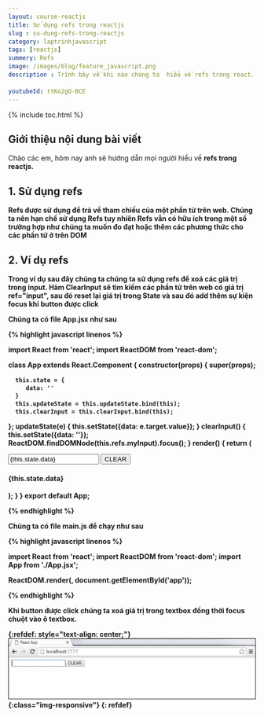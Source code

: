 ```yaml
---
layout: course-reactjs
title: Sử dụng refs trong reactjs 
slug : su-dung-refs-trong-reactjs
category: laptrinhjavascript
tags: [reactjs]
summery: Refs
image: /images/blog/feature_javascript.png
description : Trình bày về khi nào chúng ta  hiểu về refs trong react. Lần lượt giới thiệu và và đi qua các ví dụ về refs được sử dụng trong reactjs.

youtubeId: ttKo2gO-BCE
---
```


{% include toc.html %}

## **Giới thiệu nội dung bài viết**

Chào các em, hôm nay anh sẽ hướng dẫn mọi người hiểu về <b> refs <b> trong reactjs. 



## **1. Sử dụng refs**

Refs được sử dụng để trả về tham chiếu của một phần tử trên web. Chúng ta nên hạn chế sử dụng Refs tuy nhiên Refs vẫn có hữu ích trong một số trường hợp như chúng ta muốn đo đạt hoặc thêm các phương thức cho các phần tử ở trên DOM

## **2. Ví dụ refs**

Trong ví dụ sau đây chúng ta chúng ta sử dụng refs để xoá các giá trị trong input. Hàm ClearInput sẽ tìm kiếm các phần tử trên web có giá trị ref="input", sau đó reset lại giá trị trong State và sau đó add thêm sự kiện focus khi button được click

Chúng ta có file App.jsx như sau

{% highlight javascript  linenos %}

import React from 'react';
import ReactDOM from 'react-dom';

class App extends React.Component {
   constructor(props) {
      super(props);
      
      this.state = {
         data: ''
      }
      this.updateState = this.updateState.bind(this);
      this.clearInput = this.clearInput.bind(this);
   };
   updateState(e) {
      this.setState({data: e.target.value});
   }
   clearInput() {
      this.setState({data: ''});
      ReactDOM.findDOMNode(this.refs.myInput).focus();
   }
   render() {
      return (
         <div>
            <input value = {this.state.data} onChange = {this.updateState} 
               ref = "myInput"></input>
            <button onClick = {this.clearInput}>CLEAR</button>
            <h4>{this.state.data}</h4>
         </div>
      );
   }
}
export default App;

{% endhighlight %}

Chúng ta có file main.js để chạy như sau

{% highlight javascript  linenos %}

import React from 'react';
import ReactDOM from 'react-dom';
import App from './App.jsx';

ReactDOM.render(<App/>, document.getElementById('app'));

{% endhighlight %}

Khi button được click chúng ta xoá giá trị trong textbox đồng thời focus chuột vào ô textbox.

{:refdef: style="text-align: center;"}
![reactjs ](/images/post/reactjs/react-refs-example.jpeg){:class="img-responsive"}
{: refdef}




